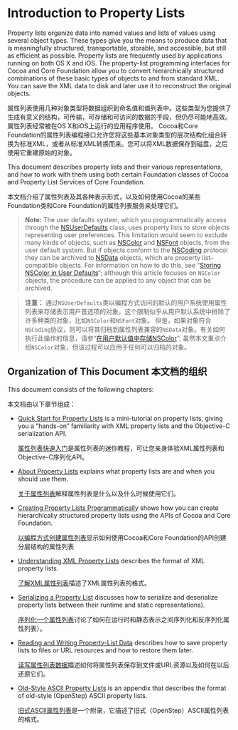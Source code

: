 # Introduction to Property Lists

Property lists organize data into named values and lists of values using several object types. These types give you the means to produce data that is meaningfully structured, transportable, storable, and accessible, but still as efficient as possible. Property lists are frequently used by applications running on both OS X and iOS. The property-list programming interfaces for Cocoa and Core Foundation allow you to convert hierarchically structured combinations of these basic types of objects to and from standard XML. You can save the XML data to disk and later use it to reconstruct the original objects.

属性列表使用几种对象类型将数据组织到命名值和值列表中。这些类型为您提供了生成有意义的结构，可传输，可存储和可访问的数据的手段，但仍尽可能地高效。 属性列表经常被在OS X和iOS上运行的应用程序使用。 Cocoa和Core Foundation的属性列表编程接口允许您将这些基本对象类型的层次结构化组合转换为标准XML，或者从标准XML转换而来。您可以将XML数据保存到磁盘，之后使用它重建原始的对象。

This document describes property lists and their various representations, and how to work with them using both certain Foundation classes of Cocoa and Property List Services of Core Foundation.

本文档介绍了属性列表及其各种表示形式，以及如何使用Cocoa的某些Foundation类和Core Foundation的属性列表服务来处理它们。

> **Note:** The user defaults system, which you programmatically access through the [NSUserDefaults](https://developer.apple.com/documentation/foundation/nsuserdefaults) class, uses property lists to store objects representing user preferences. This limitation would seem to exclude many kinds of objects, such as [NSColor](https://developer.apple.com/documentation/appkit/nscolor) and [NSFont](https://developer.apple.com/documentation/appkit/nsfont) objects, from the user default system. But if objects conform to the [NSCoding](https://developer.apple.com/documentation/foundation/nscoding) protocol they can be archived to [NSData](https://developer.apple.com/documentation/foundation/nsdata) objects, which are property list–compatible objects. For information on how to do this, see “[Storing NSColor in User Defaults](https://developer.apple.com/library/content/documentation/Cocoa/Conceptual/DrawColor/Tasks/StoringNSColorInDefaults.html#//apple_ref/doc/uid/20001693)“; although this article focuses on `NSColor` objects, the procedure can be applied to any object that can be archived.

> **注意：** 通过`NSUserDefaults`类以编程方式访问的默认的用户系统使用属性列表来存储表示用户首选项的对象。这个限制似乎从用户默认系统中排除了许多种类的对象，比如`NSColor`和`NSFont`对象。 但是，如果对象符合`NSCoding`协议，则可以将其归档到属性列表兼容的`NSData`对象。有关如何执行此操作的信息，请参“[在用户默认值中存储NSColor](https://developer.apple.com/library/content/documentation/Cocoa/Conceptual/DrawColor/Tasks/StoringNSColorInDefaults.html#//apple_ref/doc/uid/20001693)”; 虽然本文重点介绍`NSColor`对象，但该过程可以应用于任何可以归档的对象。

## Organization of This Document 本文档的组织

This document consists of the following chapters:

本文档由以下章节组成：

* [Quick Start for Property Lists](https://developer.apple.com/library/content/documentation/Cocoa/Conceptual/PropertyLists/QuickStartPlist/QuickStartPlist.html#//apple_ref/doc/uid/10000048i-CH4-SW5) is a mini-tutorial on property lists, giving you a “hands-on” familiarity with XML property lists and the Objective-C serialization API.
	
	[属性列表快速入门](属性列表快速入门.md)是属性列表的迷你教程，可让您亲身体验XML属性列表和Objective-C序列化API。

* [About Property Lists](https://developer.apple.com/library/content/documentation/Cocoa/Conceptual/PropertyLists/AboutPropertyLists/AboutPropertyLists.html#//apple_ref/doc/uid/10000048i-CH3-SW2) explains what property lists are and when you should use them.

	[关于属性列表](关于属性列表.md)解释属性列表是什么以及什么时候使用它们。

* [Creating Property Lists Programmatically](https://developer.apple.com/library/content/documentation/Cocoa/Conceptual/PropertyLists/CreatePropListProgram/CreatePropListProgram.html#//apple_ref/doc/uid/10000048i-CH5-SW1) shows how you can create hierarchically structured property lists using the APIs of Cocoa and Core Foundation.

	[以编程方式创建属性列表](以编程方式创建属性列表.md)显示如何使用Cocoa和Core Foundation的API创建分层结构的属性列表
	
* [Understanding XML Property Lists](https://developer.apple.com/library/content/documentation/Cocoa/Conceptual/PropertyLists/UnderstandXMLPlist/UnderstandXMLPlist.html#//apple_ref/doc/uid/10000048i-CH6-SW1) describes the format of XML property lists.
	
	[了解XML属性列表](了解XML属性列表.md)描述了XML属性列表的格式。
* [Serializing a Property List]() discusses how to serialize and deserialize property lists between their runtime and static representations).

	[序列化一个属性列表](序列化一个属性列表.md)讨论了如何在运行时和静态表示之间序列化和反序列化属性列表）。

* [Reading and Writing Property-List Data](https://developer.apple.com/library/content/documentation/Cocoa/Conceptual/PropertyLists/ReadWritePlistData/ReadWritePlistData.html#//apple_ref/doc/uid/10000048i-CH8-SW1) describes how to save property lists to files or URL resources and how to restore them later.

	[读写属性列表数据](读写属性列表数据.md)描述如何将属性列表保存到文件或URL资源以及如何在以后还原它们。
* [Old-Style ASCII Property Lists](https://developer.apple.com/library/content/documentation/Cocoa/Conceptual/PropertyLists/OldStylePlists/OldStylePLists.html#//apple_ref/doc/uid/20001012-BBCBDBJE) is an appendix that describes the format of old-style (OpenStep) ASCII property lists.

	[旧式ASCII属性列表](旧式ASCII属性列表.md)是一个附录，它描述了旧式（OpenStep）ASCII属性列表的格式。